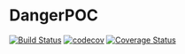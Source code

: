 # DangerPOC

[![Build Status](https://travis-ci.org/lucabelezal/DangerPOC.svg?branch=master)](https://travis-ci.org/lucabelezal/DangerPOC)
[![codecov](https://codecov.io/gh/lucabelezal/DangerPOC/branch/master/graph/badge.svg)](https://codecov.io/gh/lucabelezal/DangerPOC)
[![Coverage Status](https://coveralls.io/repos/github/lucabelezal/DangerPOC/badge.svg?branch=master)](https://coveralls.io/github/lucabelezal/DangerPOC?branch=master)
